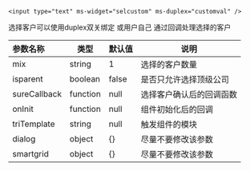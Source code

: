 `<input type="text" ms-widget="selcustom" ms-duplex="customval" />`

选择客户可以使用duplex双关绑定 或用户自己 通过回调处理选择的客户

| 参数名称  |     类型|  默认值  |说明     |
| :--------  |  ------- | ------| -------- |
|mix      | string| 1 | 选择的客户数量|
|isparent | boolean| false  | 是否只允许选择顶级公司 |
|sureCallback| function | null | 选择客户确认后的回调函数 |
|onInit| function| null | 组件初始化后的回调 |
| triTemplate | string | null | 触发组件的模块 |
|dialog| object | {} | 尽量不要修改该参数 | 
|smartgrid| object | {} | 尽量不要修改该参数 |


